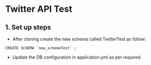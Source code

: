 # Twitter API Test

## 1. Set up steps

- After cloning create the new schema called TwitterTest as follow:
```
CREATE SCHEMA `new_schemaTest` ;
```

- Update the DB configuration in application.yml as per required.